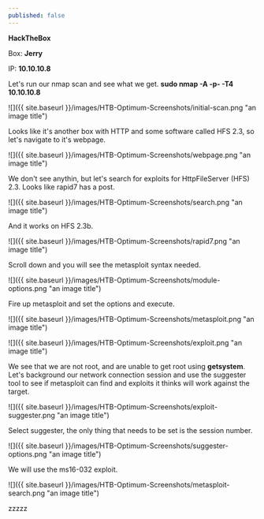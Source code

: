 ```yaml
---
published: false
---
```

**HackTheBox**

Box: **Jerry**

IP: **10.10.10.8**


Let's run our nmap scan and see what we get. **sudo nmap -A -p- -T4 10.10.10.8**

![]({{ site.baseurl }}/images/HTB-Optimum-Screenshots/initial-scan.png "an image title")

Looks like it's another box with HTTP and some software called HFS 2.3, so let's navigate to it's webpage.

![]({{ site.baseurl }}/images/HTB-Optimum-Screenshots/webpage.png "an image title")

We don't see anythin, but let's search for exploits for HttpFileServer (HFS) 2.3. Looks like rapid7 has a post.

![]({{ site.baseurl }}/images/HTB-Optimum-Screenshots/search.png "an image title")

And it works on HFS 2.3b.

![]({{ site.baseurl }}/images/HTB-Optimum-Screenshots/rapid7.png "an image title")

Scroll down and you will see the metasploit syntax needed.

![]({{ site.baseurl }}/images/HTB-Optimum-Screenshots/module-options.png "an image title")

Fire up metasploit and set the options and execute.

![]({{ site.baseurl }}/images/HTB-Optimum-Screenshots/metasploit.png "an image title")

![]({{ site.baseurl }}/images/HTB-Optimum-Screenshots/exploit.png "an image title")

We see that we are not root, and are unable to get root using **getsystem**. Let's background our network connection session and use the suggester tool to see if metasploit can find and exploits it thinks will work against the target.

![]({{ site.baseurl }}/images/HTB-Optimum-Screenshots/exploit-suggester.png "an image title")

Select suggester, the only thing that needs to be set is the session number.

![]({{ site.baseurl }}/images/HTB-Optimum-Screenshots/suggester-options.png "an image title")

We will use the ms16-032 exploit.

![]({{ site.baseurl }}/images/HTB-Optimum-Screenshots/metasploit-search.png "an image title")

zzzzz

